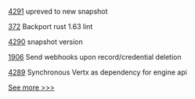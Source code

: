 
[4291](https://github.com/hyperledger/besu/pull/4291) upreved to new snapshot

[372](https://github.com/hyperledger/transact/pull/372) Backport rust 1.63 lint

[4290](https://github.com/hyperledger/besu/pull/4290) snapshot version

[1906](https://github.com/hyperledger/aries-cloudagent-python/pull/1906) Send webhooks upon record/credential deletion

[4289](https://github.com/hyperledger/besu/pull/4289) Synchronous Vertx as dependency for engine api


[See more >>>](https://start-here.hyperledger.org/pull-requests)
